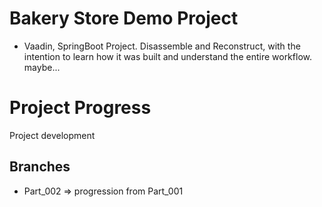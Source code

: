 # Bakery Store Demo Project

- Vaadin, SpringBoot Project. Disassemble and Reconstruct,
  with the intention to learn how it was built and understand the entire workflow. maybe...

# Project Progress
Project development
## Branches

- Part_002 => progression from Part_001

